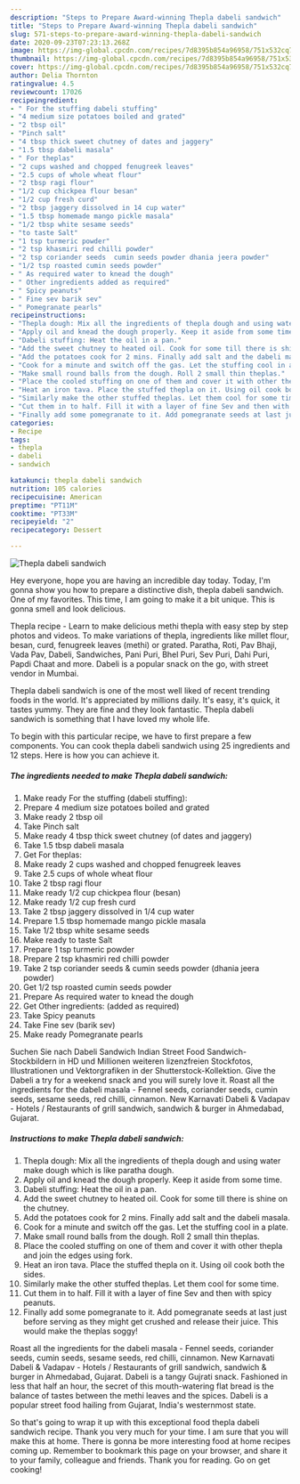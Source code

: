 ```yaml
---
description: "Steps to Prepare Award-winning Thepla dabeli sandwich"
title: "Steps to Prepare Award-winning Thepla dabeli sandwich"
slug: 571-steps-to-prepare-award-winning-thepla-dabeli-sandwich
date: 2020-09-23T07:23:13.268Z
image: https://img-global.cpcdn.com/recipes/7d8395b854a96958/751x532cq70/thepla-dabeli-sandwich-recipe-main-photo.jpg
thumbnail: https://img-global.cpcdn.com/recipes/7d8395b854a96958/751x532cq70/thepla-dabeli-sandwich-recipe-main-photo.jpg
cover: https://img-global.cpcdn.com/recipes/7d8395b854a96958/751x532cq70/thepla-dabeli-sandwich-recipe-main-photo.jpg
author: Delia Thornton
ratingvalue: 4.5
reviewcount: 17026
recipeingredient:
- " For the stuffing dabeli stuffing"
- "4 medium size potatoes boiled and grated"
- "2 tbsp oil"
- "Pinch salt"
- "4 tbsp thick sweet chutney of dates and jaggery"
- "1.5 tbsp dabeli masala"
- " For theplas"
- "2 cups washed and chopped fenugreek leaves"
- "2.5 cups of whole wheat flour"
- "2 tbsp ragi flour"
- "1/2 cup chickpea flour besan"
- "1/2 cup fresh curd"
- "2 tbsp jaggery dissolved in 14 cup water"
- "1.5 tbsp homemade mango pickle masala"
- "1/2 tbsp white sesame seeds"
- "to taste Salt"
- "1 tsp turmeric powder"
- "2 tsp khasmiri red chilli powder"
- "2 tsp coriander seeds  cumin seeds powder dhania jeera powder"
- "1/2 tsp roasted cumin seeds powder"
- " As required water to knead the dough"
- " Other ingredients added as required"
- " Spicy peanuts"
- " Fine sev barik sev"
- " Pomegranate pearls"
recipeinstructions:
- "Thepla dough: Mix all the ingredients of thepla dough and using water make dough which is like paratha dough."
- "Apply oil and knead the dough properly. Keep it aside from some time."
- "Dabeli stuffing: Heat the oil in a pan."
- "Add the sweet chutney to heated oil. Cook for some till there is shine on the chutney."
- "Add the potatoes cook for 2 mins. Finally add salt and the dabeli masala."
- "Cook for a minute and switch off the gas. Let the stuffing cool in a plate."
- "Make small round balls from the dough. Roll 2 small thin theplas."
- "Place the cooled stuffing on one of them and cover it with other thepla and join the edges using fork."
- "Heat an iron tava. Place the stuffed thepla on it. Using oil cook both the sides."
- "Similarly make the other stuffed theplas. Let them cool for some time."
- "Cut them in to half. Fill it with a layer of fine Sev and then with spicy peanuts."
- "Finally add some pomegranate to it. Add pomegranate seeds at last just before serving as they might get crushed and release their juice. This would make the theplas soggy!"
categories:
- Recipe
tags:
- thepla
- dabeli
- sandwich

katakunci: thepla dabeli sandwich 
nutrition: 105 calories
recipecuisine: American
preptime: "PT11M"
cooktime: "PT33M"
recipeyield: "2"
recipecategory: Dessert

---
```



![Thepla dabeli sandwich](https://img-global.cpcdn.com/recipes/7d8395b854a96958/751x532cq70/thepla-dabeli-sandwich-recipe-main-photo.jpg)

Hey everyone, hope you are having an incredible day today. Today, I'm gonna show you how to prepare a distinctive dish, thepla dabeli sandwich. One of my favorites. This time, I am going to make it a bit unique. This is gonna smell and look delicious.

Thepla recipe - Learn to make delicious methi thepla with easy step by step photos and videos. To make variations of thepla, ingredients like millet flour, besan, curd, fenugreek leaves (methi) or grated. Paratha, Roti, Pav Bhaji, Vada Pav, Dabeli, Sandwiches, Pani Puri, Bhel Puri, Sev Puri, Dahi Puri, Papdi Chaat and more. Dabeli is a popular snack on the go, with street vendor in Mumbai.

Thepla dabeli sandwich is one of the most well liked of recent trending foods in the world. It's appreciated by millions daily. It's easy, it's quick, it tastes yummy. They are fine and they look fantastic. Thepla dabeli sandwich is something that I have loved my whole life.


To begin with this particular recipe, we have to first prepare a few components. You can cook thepla dabeli sandwich using 25 ingredients and 12 steps. Here is how you can achieve it.

<!--inarticleads1-->

##### The ingredients needed to make Thepla dabeli sandwich:

1. Make ready  For the stuffing (dabeli stuffing):
1. Prepare 4 medium size potatoes boiled and grated
1. Make ready 2 tbsp oil
1. Take Pinch salt
1. Make ready 4 tbsp thick sweet chutney (of dates and jaggery)
1. Take 1.5 tbsp dabeli masala
1. Get  For theplas:
1. Make ready 2 cups washed and chopped fenugreek leaves
1. Take 2.5 cups of whole wheat flour
1. Take 2 tbsp ragi flour
1. Make ready 1/2 cup chickpea flour (besan)
1. Make ready 1/2 cup fresh curd
1. Take 2 tbsp jaggery dissolved in 1/4 cup water
1. Prepare 1.5 tbsp homemade mango pickle masala
1. Take 1/2 tbsp white sesame seeds
1. Make ready to taste Salt
1. Prepare 1 tsp turmeric powder
1. Prepare 2 tsp khasmiri red chilli powder
1. Take 2 tsp coriander seeds &amp; cumin seeds powder (dhania jeera powder)
1. Get 1/2 tsp roasted cumin seeds powder
1. Prepare  As required water to knead the dough
1. Get  Other ingredients: (added as required)
1. Take  Spicy peanuts
1. Take  Fine sev (barik sev)
1. Make ready  Pomegranate pearls


Suchen Sie nach Dabeli Sandwich Indian Street Food Sandwich-Stockbildern in HD und Millionen weiteren lizenzfreien Stockfotos, Illustrationen und Vektorgrafiken in der Shutterstock-Kollektion. Give the Dabeli a try for a weekend snack and you will surely love it. Roast all the ingredients for the dabeli masala - Fennel seeds, coriander seeds, cumin seeds, sesame seeds, red chilli, cinnamon. New Karnavati Dabeli &amp; Vadapav - Hotels / Restaurants of grill sandwich, sandwich &amp; burger in Ahmedabad, Gujarat. 

<!--inarticleads2-->

##### Instructions to make Thepla dabeli sandwich:

1. Thepla dough: Mix all the ingredients of thepla dough and using water make dough which is like paratha dough.
1. Apply oil and knead the dough properly. Keep it aside from some time.
1. Dabeli stuffing: Heat the oil in a pan.
1. Add the sweet chutney to heated oil. Cook for some till there is shine on the chutney.
1. Add the potatoes cook for 2 mins. Finally add salt and the dabeli masala.
1. Cook for a minute and switch off the gas. Let the stuffing cool in a plate.
1. Make small round balls from the dough. Roll 2 small thin theplas.
1. Place the cooled stuffing on one of them and cover it with other thepla and join the edges using fork.
1. Heat an iron tava. Place the stuffed thepla on it. Using oil cook both the sides.
1. Similarly make the other stuffed theplas. Let them cool for some time.
1. Cut them in to half. Fill it with a layer of fine Sev and then with spicy peanuts.
1. Finally add some pomegranate to it. Add pomegranate seeds at last just before serving as they might get crushed and release their juice. This would make the theplas soggy!


Roast all the ingredients for the dabeli masala - Fennel seeds, coriander seeds, cumin seeds, sesame seeds, red chilli, cinnamon. New Karnavati Dabeli &amp; Vadapav - Hotels / Restaurants of grill sandwich, sandwich &amp; burger in Ahmedabad, Gujarat. Dabeli is a tangy Gujrati snack. Fashioned in less that half an hour, the secret of this mouth-watering flat bread is the balance of tastes between the methi leaves and the spices. Dabeli is a popular street food hailing from Gujarat, India&#39;s westernmost state. 

So that's going to wrap it up with this exceptional food thepla dabeli sandwich recipe. Thank you very much for your time. I am sure that you will make this at home. There is gonna be more interesting food at home recipes coming up. Remember to bookmark this page on your browser, and share it to your family, colleague and friends. Thank you for reading. Go on get cooking!
